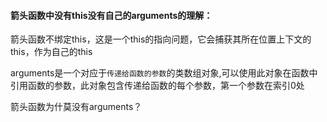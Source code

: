 #### 箭头函数中没有this没有自己的arguments的理解：

​	箭头函数不绑定this，这是一个this的指向问题，它会捕获其所在位置上下文的this，作为自己的this

​	arguments是一个对应于`传递给函数的参数`的类数组对象,可以使用此对象在函数中引用函数的参数，此对象包含传递给函数的每个参数，第一个参数在索引0处

箭头函数为什莫没有arguments？